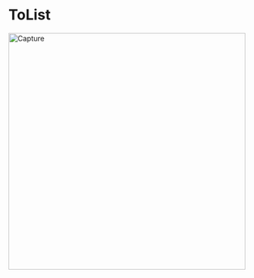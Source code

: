 # ToList
<img width="467" alt="Capture" src="https://user-images.githubusercontent.com/72573043/224428768-2ab83e56-9c96-47b8-b5b9-d22b75ff8a76.PNG">
